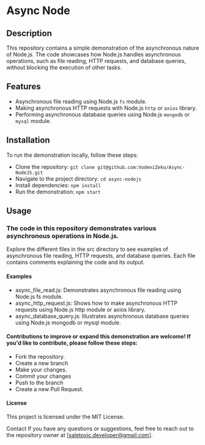 # Async Node

## Description

This repository contains a simple demonstration of the asynchronous nature of Node.js. The code showcases how Node.js handles asynchronous operations, such as file reading, HTTP requests, and database queries, without blocking the execution of other tasks.

## Features

- Asynchronous file reading using Node.js `fs` module.
- Making asynchronous HTTP requests with Node.js `http` or `axios` library.
- Performing asynchronous database queries using Node.js `mongodb` or `mysql` module.

## Installation

To run the demonstration locally, follow these steps:
* Clone the repository: `git clone git@github.com:VodeniZeko/Async-NodeJS.git`
* Navigate to the project directory: `cd async-nodejs`
* Install dependencies: `npm install`
* Run the demonstration: `npm start`

## Usage

### The code in this repository demonstrates various asynchronous operations in Node.js. 
Explore the different files in the src directory to see examples of asynchronous file reading, HTTP requests, and database queries. 
Each file contains comments explaining the code and its output.

#### Examples
* async_file_read.js: Demonstrates asynchronous file reading using Node.js fs module.
* async_http_request.js: Shows how to make asynchronous HTTP requests using Node.js http module or axios library.
* async_database_query.js: Illustrates asynchronous database queries using Node.js mongodb or mysql module.

#### Contributions to improve or expand this demonstration are welcome! If you'd like to contribute, please follow these steps:

* Fork the repository.
* Create a new branch
* Make your changes.
* Commit your changes
* Push to the branch
* Create a new Pull Request.


#### License
This project is licensed under the MIT License.

Contact
If you have any questions or suggestions, feel free to reach out to the repository owner at [saletovic.developer@gmail.com].
